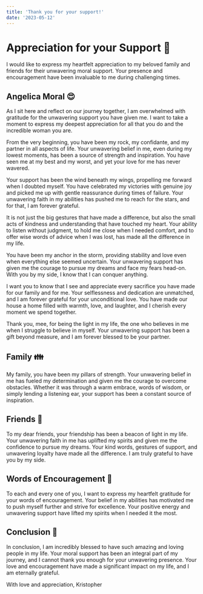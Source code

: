 ```yaml
---
title: 'Thank you for your support!'
date: '2023-05-12'
---
```


# Appreciation for your Support 💖

I would like to express my heartfelt appreciation to my beloved family and friends for their unwavering moral support. Your presence and encouragement have been invaluable to me during challenging times. 

## Angelica Moral 😍

As I sit here and reflect on our journey together, I am overwhelmed with gratitude for the unwavering support you have given me. I want to take a moment to express my deepest appreciation for all that you do and the incredible woman you are.

From the very beginning, you have been my rock, my confidante, and my partner in all aspects of life. Your unwavering belief in me, even during my lowest moments, has been a source of strength and inspiration. You have seen me at my best and my worst, and yet your love for me has never wavered.

Your support has been the wind beneath my wings, propelling me forward when I doubted myself. You have celebrated my victories with genuine joy and picked me up with gentle reassurance during times of failure. Your unwavering faith in my abilities has pushed me to reach for the stars, and for that, I am forever grateful.

It is not just the big gestures that have made a difference, but also the small acts of kindness and understanding that have touched my heart. Your ability to listen without judgment, to hold me close when I needed comfort, and to offer wise words of advice when I was lost, has made all the difference in my life.

You have been my anchor in the storm, providing stability and love even when everything else seemed uncertain. Your unwavering support has given me the courage to pursue my dreams and face my fears head-on. With you by my side, I know that I can conquer anything.

I want you to know that I see and appreciate every sacrifice you have made for our family and for me. Your selflessness and dedication are unmatched, and I am forever grateful for your unconditional love. You have made our house a home filled with warmth, love, and laughter, and I cherish every moment we spend together.

Thank you, mee, for being the light in my life, the one who believes in me when I struggle to believe in myself. Your unwavering support has been a gift beyond measure, and I am forever blessed to be your partner.

## Family 👪

My family, you have been my pillars of strength. Your unwavering belief in me has fueled my determination and given me the courage to overcome obstacles. Whether it was through a warm embrace, words of wisdom, or simply lending a listening ear, your support has been a constant source of inspiration.

## Friends 🤝

To my dear friends, your friendship has been a beacon of light in my life. Your unwavering faith in me has uplifted my spirits and given me the confidence to pursue my dreams. Your kind words, gestures of support, and unwavering loyalty have made all the difference. I am truly grateful to have you by my side.

## Words of Encouragement 📢

To each and every one of you, I want to express my heartfelt gratitude for your words of encouragement. Your belief in my abilities has motivated me to push myself further and strive for excellence. Your positive energy and unwavering support have lifted my spirits when I needed it the most.

## Conclusion 🥳

In conclusion, I am incredibly blessed to have such amazing and loving people in my life. Your moral support has been an integral part of my journey, and I cannot thank you enough for your unwavering presence. Your love and encouragement have made a significant impact on my life, and I am eternally grateful.

With love and appreciation,
Kristopher